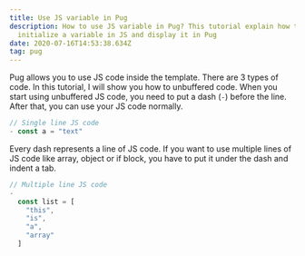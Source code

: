 ```yaml
---
title: Use JS variable in Pug
description: How to use JS variable in Pug? This tutorial explain how to
  initialize a variable in JS and display it in Pug
date: 2020-07-16T14:53:38.634Z
tag: pug
---
```

Pug allows you to use JS code inside the template. There are 3 types of code. In this tutorial, I will show you how to unbuffered code. When you start using unbuffered JS code, you need to put a dash (`-`) before the line. After that, you can use your JS code normally. 

```javascript
// Single line JS code
- const a = "text"
```

Every dash represents a line of JS code. If  you want to use multiple lines of JS code like array, object or if block, you have to put it under the dash and indent a tab.

```javascript
// Multiple line JS code
-
  const list = [
    "this",
    "is",
    "a",
    "array"
  ]
```